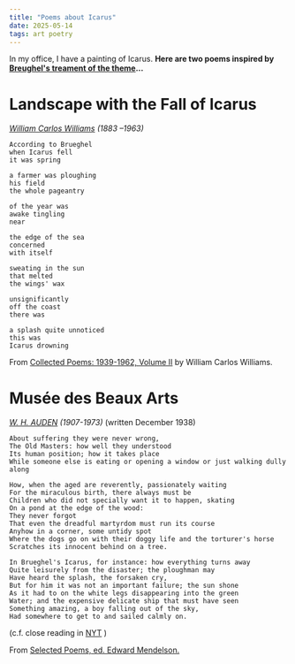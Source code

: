 ```yaml
---
title: "Poems about Icarus"
date: 2025-05-14
tags: art poetry
---
```


In my office, I have a painting of Icarus. **Here are two poems inspired by [Breughel's treament of the theme](https://en.wikipedia.org/wiki/Landscape_with_the_Fall_of_Icarus)...**

# Landscape with the Fall of Icarus

*[William Carlos Williams](https://en.wikipedia.org/wiki/William_Carlos_Williams) (1883 –1963)*

```
According to Brueghel
when Icarus fell
it was spring

a farmer was ploughing
his field
the whole pageantry

of the year was
awake tingling
near

the edge of the sea
concerned
with itself

sweating in the sun
that melted
the wings' wax

unsignificantly
off the coast
there was

a splash quite unnoticed
this was
Icarus drowning
```

From [Collected Poems: 1939-1962, Volume II](https://amzn.to/44ypj4e) by William Carlos Williams. 

# Musée des Beaux Arts

*[W. H. AUDEN](https://en.wikipedia.org/wiki/W._H._Auden) (1907-1973)* (written December 1938)

```
About suffering they were never wrong,
The Old Masters: how well they understood
Its human position; how it takes place
While someone else is eating or opening a window or just walking dully along

How, when the aged are reverently, passionately waiting
For the miraculous birth, there always must be
Children who did not specially want it to happen, skating
On a pond at the edge of the wood:
They never forgot
That even the dreadful martyrdom must run its course
Anyhow in a corner, some untidy spot
Where the dogs go on with their doggy life and the torturer's horse
Scratches its innocent behind on a tree.

In Brueghel's Icarus, for instance: how everything turns away
Quite leisurely from the disaster; the ploughman may
Have heard the splash, the forsaken cry, 
But for him it was not an important failure; the sun shone
As it had to on the white legs disappearing into the green
Water; and the expensive delicate ship that must have seen
Something amazing, a boy falling out of the sky,
Had somewhere to get to and sailed calmly on.
```

(c.f. close reading in [NYT](https://www.nytimes.com/interactive/2022/03/06/books/auden-musee-des-beaux-arts.html) )

From [Selected Poems, ed. Edward Mendelson.](https://amzn.to/43fip1z) 